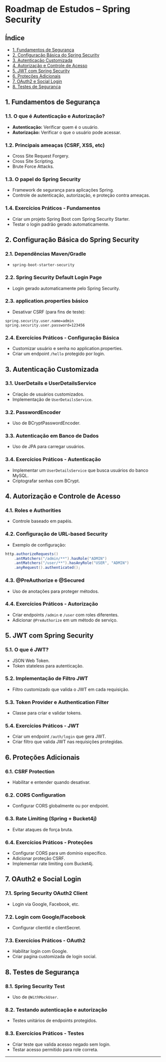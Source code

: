 # Roadmap de Estudos – Spring Security

## Índice

- [1. Fundamentos de Segurança](#1-fundamentos-de-segurança)
- [2. Configuração Básica do Spring Security](#2-configuração-básica-do-spring-security)
- [3. Autenticação Customizada](#3-autenticação-customizada)
- [4. Autorização e Controle de Acesso](#4-autorização-e-controle-de-acesso)
- [5. JWT com Spring Security](#5-jwt-com-spring-security)
- [6. Proteções Adicionais](#6-proteções-adicionais)
- [7. OAuth2 e Social Login](#7-oauth2-e-social-login)
- [8. Testes de Segurança](#8-testes-de-segurança)

## 1. Fundamentos de Segurança

### 1.1. O que é Autenticação e Autorização?

- **Autenticação:** Verificar quem é o usuário.
- **Autorização:** Verificar o que o usuário pode acessar.

### 1.2. Principais ameaças (CSRF, XSS, etc)

- Cross Site Request Forgery.
- Cross Site Scripting.
- Brute Force Attacks.

### 1.3. O papel do Spring Security

- Framework de segurança para aplicações Spring.
- Controle de autenticação, autorização, e proteção contra ameaças.

### 1.4. Exercícios Práticos - Fundamentos

- Criar um projeto Spring Boot com Spring Security Starter.
- Testar o login padrão gerado automaticamente.

## 2. Configuração Básica do Spring Security

### 2.1. Dependências Maven/Gradle

- `spring-boot-starter-security`

### 2.2. Spring Security Default Login Page

- Login gerado automaticamente pelo Spring Security.

### 2.3. application.properties básico

- Desativar CSRF (para fins de teste):

```properties
spring.security.user.name=admin
spring.security.user.password=123456
```

### 2.4. Exercícios Práticos - Configuração Básica

- Customizar usuário e senha no application.properties.
- Criar um endpoint `/hello` protegido por login.

## 3. Autenticação Customizada

### 3.1. UserDetails e UserDetailsService

- Criação de usuários customizados.
- Implementação de `UserDetailsService`.

### 3.2. PasswordEncoder

- Uso de BCryptPasswordEncoder.

### 3.3. Autenticação em Banco de Dados

- Uso de JPA para carregar usuários.

### 3.4. Exercícios Práticos - Autenticação

- Implementar um `UserDetailsService` que busca usuários do banco MySQL.
- Criptografar senhas com BCrypt.

## 4. Autorização e Controle de Acesso

### 4.1. Roles e Authorities

- Controle baseado em papéis.

### 4.2. Configuração de URL-based Security

- Exemplo de configuração:

```java
http.authorizeRequests()
    .antMatchers("/admin/**").hasRole("ADMIN")
    .antMatchers("/user/**").hasAnyRole("USER", "ADMIN")
    .anyRequest().authenticated();
```

### 4.3. @PreAuthorize e @Secured

- Uso de anotações para proteger métodos.

### 4.4. Exercícios Práticos - Autorização

- Criar endpoints `/admin` e `/user` com roles diferentes.
- Adicionar `@PreAuthorize` em um método de serviço.

## 5. JWT com Spring Security

### 5.1. O que é JWT?

- JSON Web Token.
- Token stateless para autenticação.

### 5.2. Implementação de Filtro JWT

- Filtro customizado que valida o JWT em cada requisição.

### 5.3. Token Provider e Authentication Filter

- Classe para criar e validar tokens.

### 5.4. Exercícios Práticos - JWT

- Criar um endpoint `/auth/login` que gera JWT.
- Criar filtro que valida JWT nas requisições protegidas.

## 6. Proteções Adicionais

### 6.1. CSRF Protection

- Habilitar e entender quando desativar.

### 6.2. CORS Configuration

- Configurar CORS globalmente ou por endpoint.

### 6.3. Rate Limiting (Spring + Bucket4j)

- Evitar ataques de força bruta.

### 6.4. Exercícios Práticos - Proteções

- Configurar CORS para um domínio específico.
- Adicionar proteção CSRF.
- Implementar rate limiting com Bucket4j.

## 7. OAuth2 e Social Login

### 7.1. Spring Security OAuth2 Client

- Login via Google, Facebook, etc.

### 7.2. Login com Google/Facebook

- Configurar clientId e clientSecret.

### 7.3. Exercícios Práticos - OAuth2

- Habilitar login com Google.
- Criar pagina customizada de login social.

## 8. Testes de Segurança

### 8.1. Spring Security Test

- Uso de `@WithMockUser`.

### 8.2. Testando autenticação e autorização

- Testes unitários de endpoints protegidos.

### 8.3. Exercícios Práticos - Testes

- Criar teste que valida acesso negado sem login.
- Testar acesso permitido para role correta.

---

